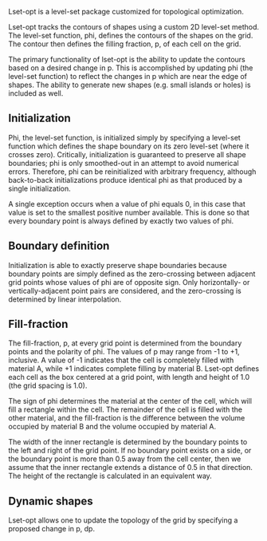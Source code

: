 Lset-opt is a level-set package customized for topological optimization.

Lset-opt tracks the contours of shapes using a custom 2D level-set method. The level-set function, phi, defines the contours of the shapes on the grid. The contour then defines the filling fraction, p, of each cell on the grid.

The primary functionality of lset-opt is the ability to update the contours based on a desired change in p. This is accomplished by updating phi (the level-set function) to reflect the changes in p which are near the edge of shapes. The ability to generate new shapes (e.g. small islands or holes) is included as well.


Initialization
--------------

Phi, the level-set function, is initialized simply by specifying a level-set function which defines the shape boundary on its zero level-set (where it crosses zero). Critically, initialization is guaranteed to preserve all shape boundaries; phi is only smoothed-out in an attempt to avoid numerical errors. Therefore, phi can be reinitialized with arbitrary frequency, although back-to-back initializations produce identical phi as that produced by a single initialization.

A single exception occurs when a value of phi equals 0, in this case that value is set to the smallest positive number available. This is done so that every boundary point is always defined by exactly two values of phi.


Boundary definition
-------------------

Initialization is able to exactly preserve shape boundaries because boundary points are simply defined as the zero-crossing between adjacent grid points whose values of phi are of opposite sign. Only horizontally- or vertically-adjacent point pairs are considered, and the zero-crossing is determined by linear interpolation. 


Fill-fraction
-------------

The fill-fraction, p, at every grid point is determined from the boundary points and the polarity of phi. The values of p may range from -1 to +1, inclusive. A value of -1 indicates that the cell is completely filled with material A, while +1 indicates complete filling by material B. Lset-opt defines each cell as the box centered at a grid point, with length and height of 1.0 (the grid spacing is 1.0).

The sign of phi determines the material at the center of the cell, which will fill a rectangle within the cell. The remainder of the cell is filled with the other material, and the fill-fraction is the difference between the volume occupied by material B and the volume occupied by material A.

The width of the inner rectangle is determined by the boundary points to the left and right of the grid point. If no boundary point exists on a side, or the boundary point is more than 0.5 away from the cell center, then we assume that the inner rectangle extends a distance of 0.5 in that direction. The height of the rectangle is calculated in an equivalent way.


Dynamic shapes
--------------

Lset-opt allows one to update the topology of the grid by specifying a proposed change in p, dp.
